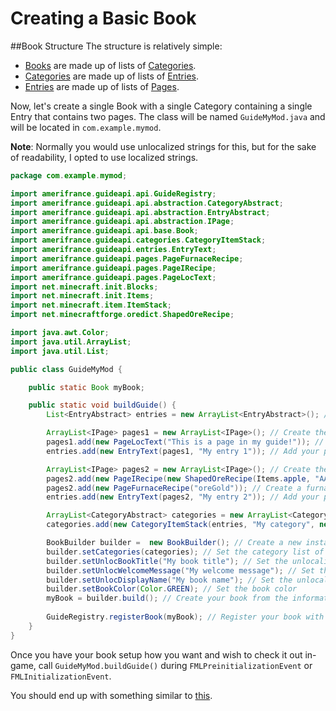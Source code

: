 Creating a Basic Book
==========================

##Book Structure
The structure is relatively simple:

* [Books](https://github.com/TeamAmeriFrance/Guide-API/blob/master/src/main/java/amerifrance/guideapi/api/base/Book.java) are made up of lists of [Categories](https://github.com/TeamAmeriFrance/Guide-API/blob/master/src/main/java/amerifrance/guideapi/api/base/CategoryBase.java).
* [Categories](https://github.com/TeamAmeriFrance/Guide-API/blob/master/src/main/java/amerifrance/guideapi/api/base/CategoryBase.java) are made up of lists of [Entries](https://github.com/TeamAmeriFrance/Guide-API/blob/master/src/main/java/amerifrance/guideapi/api/base/EntryBase.java).
* [Entries](https://github.com/TeamAmeriFrance/Guide-API/blob/master/src/main/java/amerifrance/guideapi/api/base/EntryBase.java) are made up of lists of [Pages](https://github.com/TeamAmeriFrance/Guide-API/blob/master/src/main/java/amerifrance/guideapi/api/base/PageBase.java).

Now, let's create a single Book with a single Category containing a single Entry that contains two pages. The class will be named `GuideMyMod.java` and will be located in `com.example.mymod`.

**Note**: Normally you would use unlocalized strings for this, but for the sake of readability, I opted to use localized strings.

```java
package com.example.mymod;

import amerifrance.guideapi.api.GuideRegistry;
import amerifrance.guideapi.api.abstraction.CategoryAbstract;
import amerifrance.guideapi.api.abstraction.EntryAbstract;
import amerifrance.guideapi.api.abstraction.IPage;
import amerifrance.guideapi.api.base.Book;
import amerifrance.guideapi.categories.CategoryItemStack;
import amerifrance.guideapi.entries.EntryText;
import amerifrance.guideapi.pages.PageFurnaceRecipe;
import amerifrance.guideapi.pages.PageIRecipe;
import amerifrance.guideapi.pages.PageLocText;
import net.minecraft.init.Blocks;
import net.minecraft.init.Items;
import net.minecraft.item.ItemStack;
import net.minecraftforge.oredict.ShapedOreRecipe;

import java.awt.Color;
import java.util.ArrayList;
import java.util.List;

public class GuideMyMod {

    public static Book myBook;

    public static void buildGuide() {
        List<EntryAbstract> entries = new ArrayList<EntryAbstract>(); // Create the list for this categories entries.

        ArrayList<IPage> pages1 = new ArrayList<IPage>(); // Create the list for this entries pages.
        pages1.add(new PageLocText("This is a page in my guide!")); // Create a page with text and add it to your pages1 list.
        entries.add(new EntryText(pages1, "My entry 1")); // Add your pages1 list to the entry list.

        ArrayList<IPage> pages2 = new ArrayList<IPage>(); // Create the list for this entries pages.
        pages2.add(new PageIRecipe(new ShapedOreRecipe(Items.apple, "AAA", "BBB", "CCC", 'A', "ingotIron", 'B', Blocks.anvil, 'C', Items.potato))); // Create a recipe page and add it to your pages2 list.
        pages2.add(new PageFurnaceRecipe("oreGold")); // Create a furnace recipe page and add it to your pages2 list.
        entries.add(new EntryText(pages2, "My entry 2")); // Add your pages2 list to the entry list.

        ArrayList<CategoryAbstract> categories = new ArrayList<CategoryAbstract>(); // Create the list for this book's categories
        categories.add(new CategoryItemStack(entries, "My category", new ItemStack(Items.painting))); // Add your entry list to the category list.

        BookBuilder builder =  new BookBuilder(); // Create a new instance of the book builder
        builder.setCategories(categories); // Set the category list of the book
        builder.setUnlocBookTitle("My book title"); // Set the unlocalized book title
        builder.setUnlocWelcomeMessage("My welcome message"); // Set the unlocalized welcome message
        builder.setUnlocDisplayName("My book name"); // Set the unlocalized item display name
        builder.setBookColor(Color.GREEN); // Set the book color
        myBook = builder.build(); // Create your book from the information provided with your BookBuilder
        
        GuideRegistry.registerBook(myBook); // Register your book with Guide-API
    }
}
```

Once you have your book setup how you want and wish to check it out in-game, call `GuideMyMod.buildGuide()` during `FMLPreinitializationEvent` or `FMLInitializationEvent`.

You should end up with something similar to [this](http://tehnut.info/files/examplebook.mp4).